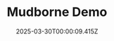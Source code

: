 ---
title: "Mudborne Demo"
id: 2365080
date: 2025-03-30T00:00:09.415Z
link: games/steam/recent/mudborne-demo
image: http://media.steampowered.com/steamcommunity/public/images/apps/2365080/bc5d8b3847849b1cb2c18121cb2a24b229e35326.jpg
playtime_2weeks: 6
playtime_forever: 6
playtime_windows_forever: 0
playtime_mac_forever: 0
playtime_linux_forever: 6
playtime_deck_forever: 6
---